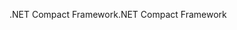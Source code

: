 <span data-ttu-id="0d70c-101">.NET Compact Framework</span><span class="sxs-lookup"><span data-stu-id="0d70c-101">.NET Compact Framework</span></span>